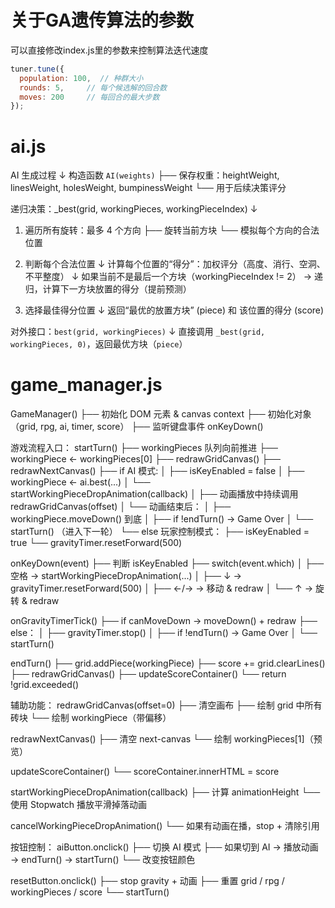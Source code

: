 # 关于GA遗传算法的参数

可以直接修改index.js里的参数来控制算法迭代速度

```js
tuner.tune({
  population: 100,  // 种群大小
  rounds: 5,     // 每个候选解的回合数
  moves: 200     // 每回合的最大步数
});
```



# ai.js

AI 生成过程
    ↓
构造函数 `AI(weights)`
    ├── 保存权重：heightWeight, linesWeight, holesWeight, bumpinessWeight
    └── 用于后续决策评分

递归决策：_best(grid, workingPieces, workingPieceIndex)
    ↓
1. 遍历所有旋转：最多 4 个方向
    ├── 旋转当前方块
    └── 模拟每个方向的合法位置

2. 判断每个合法位置
    ↓
    计算每个位置的“得分”：加权评分（高度、消行、空洞、不平整度）
    ↓
    如果当前不是最后一个方块（workingPieceIndex != 2）
    → 递归，计算下一方块放置的得分（提前预测）

3. 选择最佳得分位置
    ↓
    返回“最优的放置方块” (piece) 和 该位置的得分 (score)

对外接口：`best(grid, workingPieces)`
    ↓
    直接调用 `_best(grid, workingPieces, 0)`，返回最优方块（`piece`）

# game_manager.js

GameManager()
├── 初始化 DOM 元素 & canvas context
├── 初始化对象（grid, rpg, ai, timer, score）
├── 监听键盘事件 onKeyDown()

游戏流程入口：
startTurn()
├── workingPieces 队列向前推进
├── workingPiece ← workingPieces[0]
├── redrawGridCanvas()
├── redrawNextCanvas()
├── if AI 模式:
│   ├── isKeyEnabled = false
│   ├── workingPiece ← ai.best(...)
│   └── startWorkingPieceDropAnimation(callback)
│       ├── 动画播放中持续调用 redrawGridCanvas(offset)
│       └── 动画结束后：
│           ├── workingPiece.moveDown() 到底
│           ├── if !endTurn() → Game Over
│           └── startTurn() （进入下一轮）
└── else 玩家控制模式：
    ├── isKeyEnabled = true
    └── gravityTimer.resetForward(500)

onKeyDown(event)
├── 判断 isKeyEnabled
├── switch(event.which)
│   ├── 空格 → startWorkingPieceDropAnimation(...)
│   ├── ↓ → gravityTimer.resetForward(500)
│   ├── ←/→ → 移动 & redraw
│   └── ↑ → 旋转 & redraw

onGravityTimerTick()
├── if canMoveDown → moveDown() + redraw
├── else：
│   ├── gravityTimer.stop()
│   ├── if !endTurn() → Game Over
│   └── startTurn()

endTurn()
├── grid.addPiece(workingPiece)
├── score += grid.clearLines()
├── redrawGridCanvas()
├── updateScoreContainer()
└── return !grid.exceeded()

辅助功能：
redrawGridCanvas(offset=0)
├── 清空画布
├── 绘制 grid 中所有砖块
└── 绘制 workingPiece（带偏移）

redrawNextCanvas()
├── 清空 next-canvas
└── 绘制 workingPieces[1]（预览）

updateScoreContainer()
└── scoreContainer.innerHTML = score

startWorkingPieceDropAnimation(callback)
├── 计算 animationHeight
└── 使用 Stopwatch 播放平滑掉落动画

cancelWorkingPieceDropAnimation()
└── 如果有动画在播，stop + 清除引用

按钮控制：
aiButton.onclick()
├── 切换 AI 模式
├── 如果切到 AI → 播放动画 → endTurn() → startTurn()
└── 改变按钮颜色

resetButton.onclick()
├── stop gravity + 动画
├── 重置 grid / rpg / workingPieces / score
└── startTurn()

